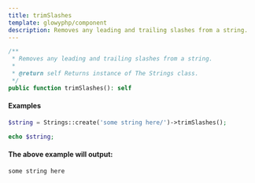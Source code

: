 ```yaml
---
title: trimSlashes
template: glowyphp/component
description: Removes any leading and trailing slashes from a string.
---
```


```php
/**
 * Removes any leading and trailing slashes from a string.
 *
 * @return self Returns instance of The Strings class.
 */
public function trimSlashes(): self
```

#### Examples

```php
$string = Strings::create('some string here/')->trimSlashes();

echo $string;
```

#### The above example will output:

```text
some string here
```
